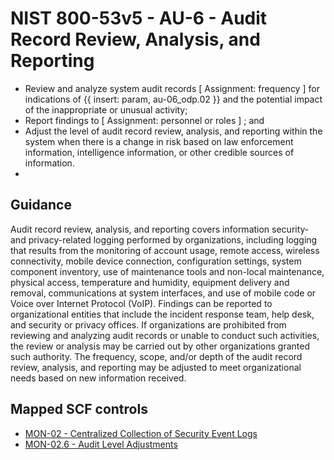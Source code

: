 # NIST 800-53v5 - AU-6 - Audit Record Review, Analysis, and Reporting
- Review and analyze system audit records \[ Assignment: frequency \] for indications of {{ insert: param, au-06_odp.02 }} and the potential impact of the inappropriate or unusual activity;
- Report findings to \[ Assignment: personnel or roles \] ; and
- Adjust the level of audit record review, analysis, and reporting within the system when there is a change in risk based on law enforcement information, intelligence information, or other credible sources of information.
-
## Guidance
Audit record review, analysis, and reporting covers information security- and privacy-related logging performed by organizations, including logging that results from the monitoring of account usage, remote access, wireless connectivity, mobile device connection, configuration settings, system component inventory, use of maintenance tools and non-local maintenance, physical access, temperature and humidity, equipment delivery and removal, communications at system interfaces, and use of mobile code or Voice over Internet Protocol (VoIP). Findings can be reported to organizational entities that include the incident response team, help desk, and security or privacy offices. If organizations are prohibited from reviewing and analyzing audit records or unable to conduct such activities, the review or analysis may be carried out by other organizations granted such authority. The frequency, scope, and/or depth of the audit record review, analysis, and reporting may be adjusted to meet organizational needs based on new information received.
## Mapped SCF controls
- [MON-02 - Centralized Collection of Security Event Logs](../scf/mon-02-centralizedcollectionofsecurityeventlogs.md)
- [MON-02.6 - Audit Level Adjustments](../scf/mon-026-auditleveladjustments.md)